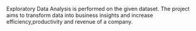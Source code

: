 Exploratory Data Analysis is performed on the given dataset. The project aims to transform data into business insights and increase efficiency,productivity and revenue of a company.

